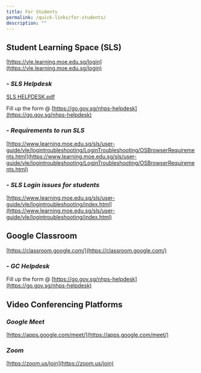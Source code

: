 ```yaml
---
title: For Students
permalink: /quick-links/for-students/
description: ""
---
```

**Student Learning Space (SLS)**
----------------------------

[https://vle.learning.moe.edu.sg/login](https://vle.learning.moe.edu.sg/login)

### \- *SLS Helpdesk*

[SLS HELPDESK.pdf](https://nanhuapri.moe.edu.sg/qql/slot/u732/2020/Quick%20Links/For%20Students/SLS%20HELPDESK.pdf)

Fill up the form @ [https://go.gov.sg/nhps-helpdesk](https://go.gov.sg/nhps-helpdesk)

### \- *Requirements to run SLS*

[https://www.learning.moe.edu.sg/sls/user-guide/vle/logintroubleshooting/LoginTroubleshooting/OSBrowserRequirements.html](https://www.learning.moe.edu.sg/sls/user-guide/vle/logintroubleshooting/LoginTroubleshooting/OSBrowserRequirements.html)

### \- *SLS Login issues for students*

[https://www.learning.moe.edu.sg/sls/user-guide/vle/logintroubleshooting/index.html](https://www.learning.moe.edu.sg/sls/user-guide/vle/logintroubleshooting/index.html)

**Google Classroom**
----------------

[https://classroom.google.com/](https://classroom.google.com/)  
  

### \- *GC Helpdesk*

Fill up the form @ [https://go.gov.sg/nhps-helpdesk](https://go.gov.sg/nhps-helpdesk)

**Video Conferencing Platforms**
----------------------------

### *Google Meet*

[https://apps.google.com/meet/](https://apps.google.com/meet/)  
  
### *Zoom*

[https://zoom.us/join](https://zoom.us/join)